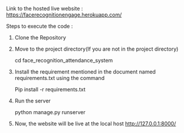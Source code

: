 Link to the hosted live website : https://facerecognitionengage.herokuapp.com/

Steps to execute the code :
1) Clone the Repository
2) Move to the project directory(If you are not in the project directory)

   cd face_recognition_attendance_system
4) Install the requirement mentioned in the document named requirements.txt using the command 
   
   Pip install -r requirements.txt
3) Run the server
  
   python manage.py runserver
  
4) Now, the website will be live at the local host 
   http://127.0.0.1:8000/
